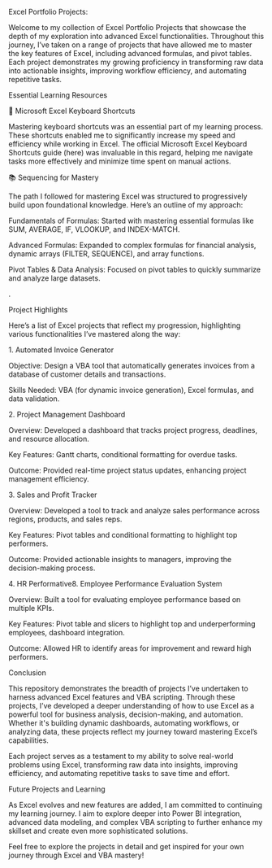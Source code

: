 Excel Portfolio Projects: 

Welcome to my collection of Excel Portfolio Projects that showcase the depth of my exploration into advanced Excel functionalities. Throughout this journey, I’ve taken on a range of projects that have allowed me to master the key features of Excel, including advanced formulas, and pivot tables. Each project demonstrates my growing proficiency in transforming raw data into actionable insights, improving workflow efficiency, and automating repetitive tasks.



Essential Learning Resources

🔑 Microsoft Excel Keyboard Shortcuts

Mastering keyboard shortcuts was an essential part of my learning process. These shortcuts enabled me to significantly increase my speed and efficiency while working in Excel. The official Microsoft Excel Keyboard Shortcuts guide (here) was invaluable in this regard, helping me navigate tasks more effectively and minimize time spent on manual actions.



📚 Sequencing for Mastery

The path I followed for mastering Excel was structured to progressively build upon foundational knowledge. Here’s an outline of my approach:



Fundamentals of Formulas: Started with mastering essential formulas like SUM, AVERAGE, IF, VLOOKUP, and INDEX-MATCH.

Advanced Formulas: Expanded to complex formulas for financial analysis, dynamic arrays (FILTER, SEQUENCE), and array functions.

Pivot Tables \& Data Analysis: Focused on pivot tables to quickly summarize and analyze large datasets.

.



Project Highlights

Here’s a list of Excel projects that reflect my progression, highlighting various functionalities I’ve mastered along the way:



1\. Automated Invoice Generator

Objective: Design a VBA tool that automatically generates invoices from a database of customer details and transactions.

Skills Needed: VBA (for dynamic invoice generation), Excel formulas, and data validation.



2\. Project Management Dashboard

Overview: Developed a dashboard that tracks project progress, deadlines, and resource allocation.

Key Features: Gantt charts, conditional formatting for overdue tasks.

Outcome: Provided real-time project status updates, enhancing project management efficiency.



3\. Sales and Profit Tracker

Overview: Developed a tool to track and analyze sales performance across regions, products, and sales reps.

Key Features: Pivot tables and conditional formatting to highlight top performers.

Outcome: Provided actionable insights to managers, improving the decision-making process.



4\. HR Performative8. Employee Performance Evaluation System

Overview: Built a tool for evaluating employee performance based on multiple KPIs.

Key Features: Pivot table and slicers to highlight top and underperforming employees, dashboard integration.

Outcome: Allowed HR to identify areas for improvement and reward high performers.





Conclusion

This repository demonstrates the breadth of projects I’ve undertaken to harness advanced Excel features and VBA scripting. Through these projects, I’ve developed a deeper understanding of how to use Excel as a powerful tool for business analysis, decision-making, and automation. Whether it's building dynamic dashboards, automating workflows, or analyzing data, these projects reflect my journey toward mastering Excel’s capabilities.



Each project serves as a testament to my ability to solve real-world problems using Excel, transforming raw data into insights, improving efficiency, and automating repetitive tasks to save time and effort.



Future Projects and Learning

As Excel evolves and new features are added, I am committed to continuing my learning journey. I aim to explore deeper into Power BI integration, advanced data modeling, and complex VBA scripting to further enhance my skillset and create even more sophisticated solutions.



Feel free to explore the projects in detail and get inspired for your own journey through Excel and VBA mastery!

